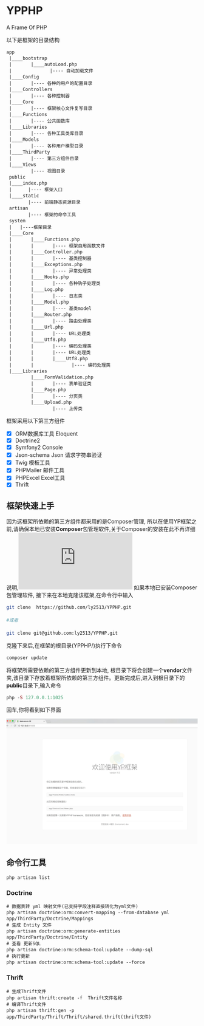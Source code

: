 # YPPHP
 A Frame Of PHP

 以下是框架的目录结构

 ```
 app
  |____bootstrap
  |       |____autoLoad.php
  |              |---- 自动加载文件
  |____Config
  |       |---- 各种的用户的配置目录
  |____Controllers
  |       |---- 各种控制器
  |____Core
  |       |---- 框架核心文件复写目录
  |____Functions
  |       |---- 公共函数库
  |____Libraries
  |       |---- 各种工具类库目录
  |____Models
  |       |---- 各种用户模型目录
  |____ThirdParty
  |       |---- 第三方组件目录
  |____Views
          |---- 视图目录
  public
  |____index.php
  |      |---- 框架入口
  |____static
         |---- 前端静态资源目录
  artisan
         |---- 框架的命令工具
  system
  |   |----框架目录
  |____Core
  |       |____Functions.php
  |       |       |---- 框架自用函数文件
  |       |____Controller.php
  |       |       |---- 基类控制器
  |       |____Exceptions.php
  |       |       |---- 异常处理类
  |       |____Hooks.php
  |       |       |---- 各种钩子处理类
  |       |____Log.php
  |       |       |---- 日志类
  |       |____Model.php
  |       |       |---- 基类model
  |       |____Router.php
  |       |       |---- 路由处理类
  |       |____Url.php
  |       |       |---- URL处理类
  |       |____Utf8.php
  |       |       |---- 编码处理类
  |       |       |---- URL处理类
  |       |       |____Utf8.php
  |       |              |---- 编码处理类
  |____Libraries
          |____FormValidation.php
          |       |---- 表单验证类
          |____Page.php
          |       |---- 分页类
          |____Upload.php
                  |---- 上传类

 ```
 框架采用以下第三方组件

 - [x] ORM数据库工具 Eloquent
 - [x] Doctrine2
 - [x] Symfony2 Console
 - [x] Json-schema Json 请求字符串验证
 - [x] Twig 模板工具
 - [x] PHPMailer 邮件工具
 - [x] PHPExcel Excel工具
 - [x] Thrift

 ## 框架快速上手
 因为这框架所依赖的第三方组件都采用的是Composer管理, 所以在使用YP框架之前,请确保本地已安装**Composer**包管理软件,关于Composer的安装在此不再详细说明,![请参考这里](http://docs.phpcomposer.com/00-intro.html)
 如果本地已安装Composer包管理软件, 接下来在本地克隆该框架,在命令行中输入

 ```sh
 git clone  https://github.com/ly2513/YPPHP.git

 #或者

 git clone git@github.com:ly2513/YPPHP.git
 ```
 克隆下来后,在框架的根目录(YPPHP/)执行下命令

 ```php
 composer update
 ```
将框架所需要依赖的第三方组件更新到本地, 根目录下将会创建一个**vendor**文件夹,该目录下存放着框架所依赖的第三方组件。更新完成后,进入到根目录下的**public**目录下,输入命令

 ```php
 php -S 127.0.0.1:1025
 ```
 回车,你将看到如下界面

![图片](71921870-3F22-4094-8E52-08018F185F27.png)


## 命令行工具

 ```
 php artisan list
 ```

### Doctrine

```
# 数据表转 yml 映射文件(已支持字段注释直接转化为yml文件)
php artisan doctrine:orm:convert-mapping --from-database yml app/ThirdParty/Doctrine/Mappings
# 生成 Entity 文件
php artisan doctrine:orm:generate-entities app/ThirdParty/Doctrine/Entity
# 查看 更新SQL
php artisan doctrine:orm:schema-tool:update --dump-sql
# 执行更新
php artisan doctrine:orm:schema-tool:update --force
```
### Thrift

```
# 生成Thrift文件
php artisan thrift:create -f  Thrift文件名称
# 编译Thrift文件
php artisan thrift:gen -p app/ThirdParty/Thrift/Thrift/shared.thrift(thrift文件)
```

